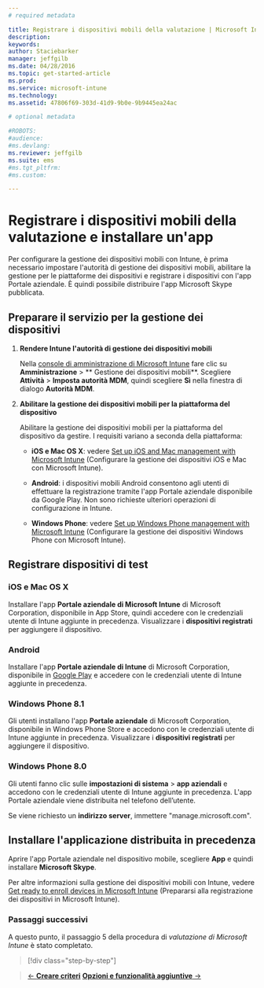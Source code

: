```yaml
---
# required metadata

title: Registrare i dispositivi mobili della valutazione | Microsoft Intune
description:
keywords:
author: Staciebarker
manager: jeffgilb
ms.date: 04/28/2016
ms.topic: get-started-article
ms.prod:
ms.service: microsoft-intune
ms.technology:
ms.assetid: 47806f69-303d-41d9-9b0e-9b9445ea24ac

# optional metadata

#ROBOTS:
#audience:
#ms.devlang:
ms.reviewer: jeffgilb
ms.suite: ems
#ms.tgt_pltfrm:
#ms.custom:

---
```


# Registrare i dispositivi mobili della valutazione e installare un'app
Per configurare la gestione dei dispositivi mobili con Intune, è prima necessario impostare l'autorità di gestione dei dispositivi mobili, abilitare la gestione per le piattaforme dei dispositivi e registrare i dispositivi con l'app Portale aziendale. È quindi possibile distribuire l'app Microsoft Skype pubblicata.

## Preparare il servizio per la gestione dei dispositivi

1.  **Rendere Intune l'autorità di gestione dei dispositivi mobili**

    Nella [console di amministrazione di Microsoft Intune](https://manage.microsoft.com/) fare clic su **Amministrazione** &gt; ** Gestione dei dispositivi mobili**. Scegliere **Attività** > **Imposta autorità MDM**, quindi scegliere **Sì** nella finestra di dialogo **Autorità MDM**.

2.  **Abilitare la gestione dei dispositivi mobili per la piattaforma del dispositivo**

    Abilitare la gestione dei dispositivi mobili per la piattaforma del dispositivo da gestire. I requisiti variano a seconda della piattaforma:

    -   **iOS e Mac OS X**: vedere [Set up iOS and Mac management with Microsoft Intune](/Intune/Deploy-Use/set-up-ios-and-mac-management-with-microsoft-intune) (Configurare la gestione dei dispositivi iOS e Mac con Microsoft Intune).

    -   **Android**: i dispositivi mobili Android consentono agli utenti di effettuare la registrazione tramite l'app Portale aziendale disponibile da Google Play. Non sono richieste ulteriori operazioni di configurazione in Intune.

    -   **Windows Phone**: vedere [Set up Windows Phone management with Microsoft Intune](/Intune/Deploy-Use/set-up-windows-phone-management-with-microsoft-intune) (Configurare la gestione dei dispositivi Windows Phone con Microsoft Intune).

## Registrare dispositivi di test

### iOS e Mac OS X
Installare l'app **Portale aziendale di Microsoft Intune** di Microsoft Corporation, disponibile in App Store, quindi accedere con le credenziali utente di Intune aggiunte in precedenza. Visualizzare i **dispositivi registrati** per aggiungere il dispositivo.

### Android
Installare l'app **Portale aziendale di Intune** di Microsoft Corporation, disponibile in [Google Play](http://go.microsoft.com/fwlink/p/?LinkId=386612) e accedere con le credenziali utente di Intune aggiunte in precedenza.

### Windows Phone 8.1
Gli utenti installano l'app **Portale aziendale** di Microsoft Corporation, disponibile in Windows Phone Store e accedono con le credenziali utente di Intune aggiunte in precedenza.  Visualizzare i **dispositivi registrati** per aggiungere il dispositivo.

 ### Windows Phone 8.0
 Gli utenti fanno clic sulle **impostazioni di sistema** &gt; **app aziendali** e accedono con le credenziali utente di Intune aggiunte in precedenza. L'app Portale aziendale viene distribuita nel telefono dell’utente.

Se viene richiesto un **indirizzo server**, immettere "manage.microsoft.com".


## Installare l'applicazione distribuita in precedenza
Aprire l'app Portale aziendale nel dispositivo mobile, scegliere **App** e quindi installare **Microsoft Skype**.

Per altre informazioni sulla gestione dei dispositivi mobili con Intune, vedere [Get ready to enroll devices in Microsoft Intune](/Intune/deploy-use/get-ready-to-enroll-devices-in-microsoft-intune) (Prepararsi alla registrazione dei dispositivi in Microsoft Intune).

### Passaggi successivi
A questo punto, il passaggio 5 della procedura di *valutazione di Microsoft Intune* è stato completato.

>[!div class="step-by-step"]

>[&larr; **Creare criteri**](.\get-started-with-a-30-day-trial-of-microsoft-intune-step-4.md)     [**Opzioni e funzionalità aggiuntive** &rarr;](.\get-started-with-a-30-day-trial-of-microsoft-intune-step-6.md)  


<!--HONumber=May16_HO1-->


